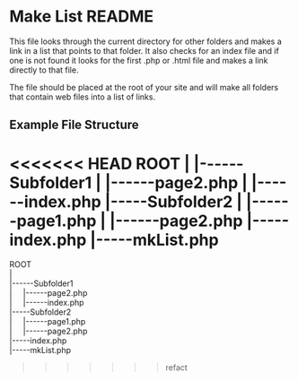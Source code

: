 # Make List README
This file looks through the current directory for other folders and makes a link in a list that points to that folder.
It also checks for an index file and if one is not found it looks for the first .php or .html file and makes a link directly to that file.

The file should be placed at the root of your site and will make all folders that contain web files into a list of links.

## Example File Structure
<<<<<<< HEAD
ROOT
|
|------Subfolder1
|       |------page2.php
|       |------index.php
|-----Subfolder2
|       |------page1.php
|       |------page2.php
|-----index.php
|-----mkList.php
=======
ROOT  
|  
|------Subfolder1  
|&nbsp;&nbsp;&nbsp;&nbsp;&nbsp;|------page2.php  
|&nbsp;&nbsp;&nbsp;&nbsp;&nbsp;|------index.php  
|-----Subfolder2  
|&nbsp;&nbsp;&nbsp;&nbsp;&nbsp;|------page1.php  
|&nbsp;&nbsp;&nbsp;&nbsp;&nbsp;|------page2.php  
|-----index.php  
|-----mkList.php  
>>>>>>> refact
